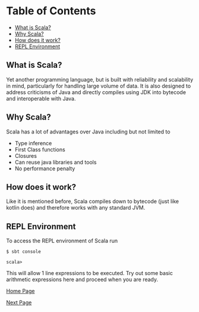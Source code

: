<!-- TOC start -->
# Table of Contents
- [What is Scala?](#what-is-scala)
- [Why Scala?](#why-scala)
- [How does it work?](#how-does-it-work)
- [REPL Environment](#repl-environment)

<!-- TOC end -->

<!-- TOC --><a name="what-is-scala"></a>
## What is Scala?
Yet another programming language, but is built with reliability and scalability in mind, particularly for handling large volume of data. It is also designed to address criticisms of Java and directly compiles using JDK into bytecode and interoperable with Java.

<!-- TOC --><a name="why-scala"></a>
## Why Scala?
Scala has a lot of advantages over Java including but not limited to
* Type inference
* First Class functions
* Closures
* Can reuse java libraries and tools
* No performance penalty

<!-- TOC --><a name="how-does-it-work"></a>
## How does it work?
Like it is mentioned before, Scala compiles down to bytecode (just like kotlin does) and therefore works with any standard JVM.

<!-- TOC --><a name="repl-environment"></a>
## REPL Environment
To access the REPL environment of Scala run 
```
$ sbt console

scala>
```

This will allow 1 line expressions to be executed. Try out some basic arithmetic expressions here and proceed when you are ready.

[Home Page](../../README.md) 

[Next Page](./2_var_functions.md)